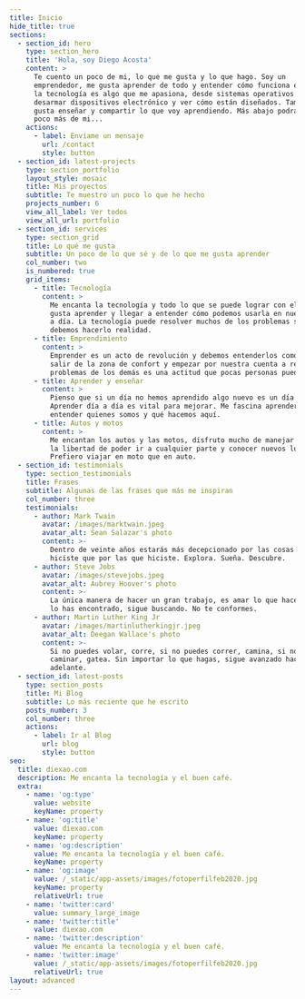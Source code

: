 ```yaml
---
title: Inicio
hide_title: true
sections:
  - section_id: hero
    type: section_hero
    title: 'Hola, soy Diego Acosta'
    content: >
      Te cuento un poco de mi, lo que me gusta y lo que hago. Soy un
      emprendedor, me gusta aprender de todo y entender cómo funciona el mundo,
      la tecnología es algo que me apasiona, desde sistemas operativos hasta
      desarmar dispositivos electrónico y ver cómo están diseñados. También me
      gusta enseñar y compartir lo que voy aprendiendo. Más abajo podrás ver un
      poco más de mi...
    actions:
      - label: Envíame un mensaje
        url: /contact
        style: button
  - section_id: latest-projects
    type: section_portfolio
    layout_style: mosaic
    title: Mis proyectos
    subtitle: Te muestro un poco lo que he hecho
    projects_number: 6
    view_all_label: Ver todos
    view_all_url: portfolio
  - section_id: services
    type: section_grid
    title: Lo qué me gusta
    subtitle: Un poco de lo que sé y de lo que me gusta aprender
    col_number: two
    is_numbered: true
    grid_items:
      - title: Tecnología
        content: >
          Me encanta la tecnología y todo lo que se puede lograr con ella. Me
          gusta aprender y llegar a entender cómo podemos usarla en nuestro día
          a día. La tecnología puede resolver muchos de los problemas sociales y
          debemos hacerlo realidad.
      - title: Emprendimiento
        content: >
          Emprender es un acto de revolución y debemos entenderlos como tal,
          salir de la zona de confort y empezar por nuestra cuenta a resolver el
          problemas de los demás es una actitud que pocas personas pueden hacer.
      - title: Aprender y enseñar
        content: >
          Pienso que si un día no hemos aprendido algo nuevo es un día perdido.
          Aprender día a día es vital para mejorar. Me fascina aprender de todo,
          entender quienes somos y qué hacemos aquí.
      - title: Autos y motos
        content: >
          Me encantan los autos y las motos, disfruto mucho de manejar y sentir
          la libertad de poder ir a cualquier parte y conocer nuevos lugares.
          Prefiero viajar en moto que en auto.
  - section_id: testimonials
    type: section_testimonials
    title: Frases
    subtitle: Algunas de las frases que más me inspiran
    col_number: three
    testimonials:
      - author: Mark Twain
        avatar: /images/marktwain.jpeg
        avatar_alt: Sean Salazar's photo
        content: >-
          Dentro de veinte años estarás más decepcionado por las cosas que no
          hiciste que por las que hiciste. Explora. Sueña. Descubre.
      - author: Steve Jobs
        avatar: /images/stevejobs.jpeg
        avatar_alt: Aubrey Hoover's photo
        content: >-
          La única manera de hacer un gran trabajo, es amar lo que haces. Si no
          lo has encontrado, sigue buscando. No te conformes.
      - author: Martin Luther King Jr
        avatar: /images/martinlutherkingjr.jpeg
        avatar_alt: Deegan Wallace's photo
        content: >-
          Si no puedes volar, corre, si no puedes correr, camina, si no puedes
          caminar, gatea. Sin importar lo que hagas, sigue avanzado hacia
          adelante.
  - section_id: latest-posts
    type: section_posts
    title: Mi Blog
    subtitle: Lo más reciente que he escrito
    posts_number: 3
    col_number: three
    actions:
      - label: Ir al Blog
        url: blog
        style: button
seo:
  title: diexao.com
  description: Me encanta la tecnología y el buen café.
  extra:
    - name: 'og:type'
      value: website
      keyName: property
    - name: 'og:title'
      value: diexao.com
      keyName: property
    - name: 'og:description'
      value: Me encanta la tecnología y el buen café.
      keyName: property
    - name: 'og:image'
      value: /_static/app-assets/images/fotoperfilfeb2020.jpg
      keyName: property
      relativeUrl: true
    - name: 'twitter:card'
      value: summary_large_image
    - name: 'twitter:title'
      value: diexao.com
    - name: 'twitter:description'
      value: Me encanta la tecnología y el buen café.
    - name: 'twitter:image'
      value: /_static/app-assets/images/fotoperfilfeb2020.jpg
      relativeUrl: true
layout: advanced
---
```

